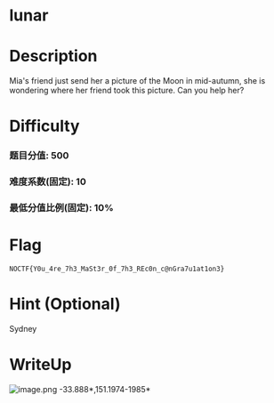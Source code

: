 # lunar 

# Description
Mia's friend just send her a picture of the Moon in mid-autumn, she is wondering where her friend took this picture. Can you help her?

# Difficulty
### 题目分值: 500
### 难度系数(固定): 10
### 最低分值比例(固定): 10%

# Flag
`NOCTF{Y0u_4re_7h3_MaSt3r_0f_7h3_REc0n_c@nGra7u1at1on3}`

# Hint (Optional)
Sydney

# WriteUp
![image.png](https://maybemia-1258606939.cos.ap-beijing.myqcloud.com/20231008102958.png)
-33.888*,151.1974-1985*